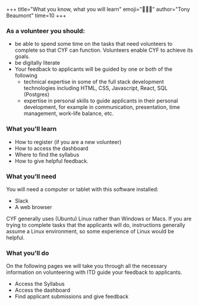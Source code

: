 +++
title="What you know, what you will learn"
emoji="🧑🏼‍🎓"
author="Tony Beaumont"
time=10
+++

### As a volunteer you should:

- be able to spend some time on the tasks that need volunteers to complete so that CYF can function. Volunteers enable CYF to achieve its goals.
- be digitally literate
- Your feedback to applicants will be guided by one or both of the following
  - technical expertise in some of the full stack development technologies including HTML, CSS, Javascript, React, SQL (Postgres)
  - expertise in personal skills to guide applicants in their personal development, for example in communication, presentation, time management, work-life balance, etc.

### What you'll learn

- How to register (if you are a new volunteer)
- How to access the dashboard
- Where to find the syllabus
- How to give helpful feedback.

### What you'll need

You will need a computer or tablet with this software installed:

- Slack
- A web browser

CYF generally uses (Ubuntu) Linux rather than Windows or Macs. If you are trying to complete tasks that the applicants will do, instructions generally assume a Linux environment, so some experience of Linux would be helpful.

### What you'll do

On the following pages we will take you through all the necessary information on volunteering with ITD guide your feedback to applicants.

- Access the Syllabus
- Access the dashboard
- Find applicant submissions and give feedback
